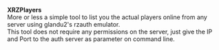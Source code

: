 **XRZPlayers**  
More or less a simple tool to list you the actual players online from any server using glandu2's rzauth emulator.  
This tool does not require any permissions on the server, just give the IP and Port to the auth server as parameter on command line.